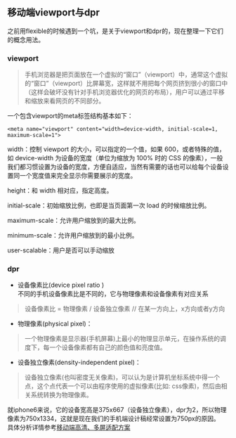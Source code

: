 ## 移动端viewport与dpr
之前用flexible的时候遇到一个坑，是关于viewport和dpr的，现在整理一下它们的概念用法。  

### viewport  
> 手机浏览器是把页面放在一个虚拟的“窗口”（viewport）中，通常这个虚拟的“窗口”（viewport）比屏幕宽，这样就不用把每个网页挤到很小的窗口中（这样会破坏没有针对手机浏览器优化的网页的布局），用户可以通过平移和缩放来看网页的不同部分。 
  
一个包含viewport的meta标签结构基本如下：  
```
<meta name="viewport" content="width=device-width, initial-scale=1, maximum-scale=1">
```
width：控制 viewport 的大小，可以指定的一个值，如果 600，或者特殊的值，如 device-width 为设备的宽度（单位为缩放为 100% 时的 CSS 的像素），一般我们都习惯设置为设备的宽度，方便自适应，当然有需要的话也可以给每个设备设置同一个宽度值来完全显示你需要展示的宽度。   

height：和 width 相对应，指定高度。

initial-scale：初始缩放比例，也即是当页面第一次 load 的时候缩放比例。

maximum-scale：允许用户缩放到的最大比例。  

minimum-scale：允许用户缩放到的最小比例。

user-scalable：用户是否可以手动缩放

### dpr
- 设备像素比(device pixel ratio )   
不同的手机设备像素比是不同的，它与物理像素和设备像素有对应关系
> 设备像素比 = 物理像素 / 设备独立像素 // 在某一方向上，x方向或者y方向  
- 物理像素(physical pixel)：
> 一个物理像素是显示器(手机屏幕)上最小的物理显示单元，在操作系统的调度下，每一个设备像素都有自己的颜色值和亮度值。
- 设备独立像素(density-independent pixel)：
> 设备独立像素(也叫密度无关像素)，可以认为是计算机坐标系统中得一个点，这个点代表一个可以由程序使用的虚拟像素(比如: css像素)，然后由相关系统转换为物理像素。

就iphone6来说，它的设备宽高是375x667（设备独立像素），dpr为2，所以物理像素为750x1334，这就是现在我们的手机端设计稿经常设置为750px的原因。   
具体分析详情参考[移动端高清、多屏适配方案](http://div.io/topic/1092)
